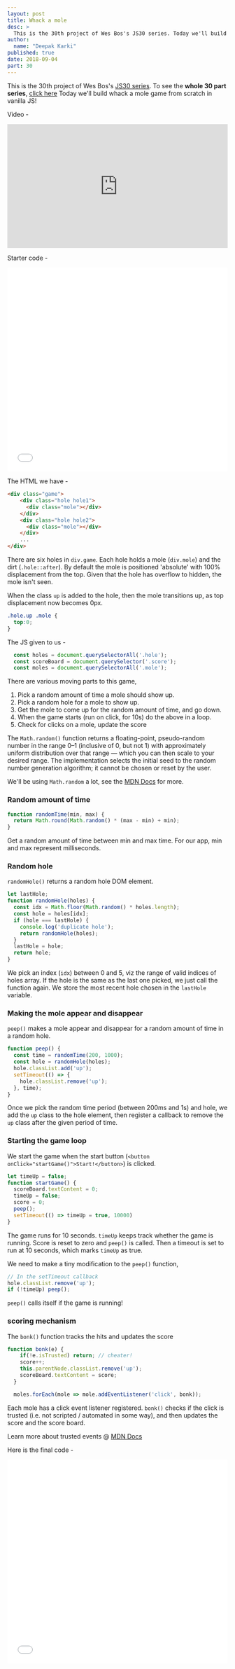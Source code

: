 ```yaml
---
layout: post
title: Whack a mole
desc: >
  This is the 30th project of Wes Bos's JS30 series. Today we'll build whack a mole game from scratch in vanilla JS!
author:
  name: "Deepak Karki"
published: true
date: 2018-09-04
part: 30
---
```



This is the 30th project of Wes Bos's [JS30 series](https://javascript30.com/friend/DISCOVERDEV). To see the **whole 30 part series**, [click here](../)
Today we'll build whack a mole game from scratch in vanilla JS!

Video -

<style>.embed-container { position: relative; padding-bottom: 56.25%; height: 0; overflow: hidden; max-width: 100%; } .embed-container iframe, .embed-container object, .embed-container embed { position: absolute; top: 0; left: 0; width: 100%; height: 100%; }</style><div class='embed-container'><iframe src='https://www.youtube.com/embed/toNFfAaWghU' frameborder='0' allowfullscreen></iframe></div>

Starter code -

<iframe height='465' scrolling='no' title='JS30-30-WhackMole-a' src='//codepen.io/deepakkarki/embed/pKQqwZ/?height=265&theme-id=dark&default-tab=html,result&embed-version=2' frameborder='no' allowtransparency='true' allowfullscreen='true' style='width: 100%;'>See the Pen <a href='https://codepen.io/deepakkarki/pen/pKQqwZ/'>JS30-30-WhackMole-a</a> by Deepak Karki (<a href='https://codepen.io/deepakkarki'>@deepakkarki</a>) on <a href='https://codepen.io'>CodePen</a>.
</iframe>


The HTML we have -

```html
<div class="game">
    <div class="hole hole1">
      <div class="mole"></div>
    </div>
    <div class="hole hole2">
      <div class="mole"></div>
    </div>
    ...
</div>
```

There are six holes in `div.game`. Each hole holds a mole (`div.mole`) and the dirt (`.hole::after`). By default the mole is positioned 'absolute' with 100% displacement from the top. Given that the hole has overflow to hidden, the mole isn't seen. 

When the class `up` is added to the hole, then the mole transitions up, as top displacement now becomes 0px.

```css
.hole.up .mole {
  top:0;
}
```

The JS given to us -

```js
  const holes = document.querySelectorAll('.hole');
  const scoreBoard = document.querySelector('.score');
  const moles = document.querySelectorAll('.mole');
```


There are various moving parts to this game,

1. Pick a random amount of time a mole should show up.
2. Pick a random hole for a mole to show up.
3. Get the mole to come up for the random amount of time, and go down.
4. When the game starts (run on click, for 10s) do the above in a loop.
5. Check for clicks on a mole, update the score

The `Math.random()` function returns a floating-point, pseudo-random number in the range 0–1 (inclusive of 0, but not 1) with approximately uniform distribution over that range — which you can then scale to your desired range. The implementation selects the initial seed to the random number generation algorithm; it cannot be chosen or reset by the user.

We'll be using `Math.random` a lot, see the [MDN Docs](https://developer.mozilla.org/en-US/docs/Web/JavaScript/Reference/Global_Objects/Math/random) for more.

### Random amount of time

```js
function randomTime(min, max) {
  return Math.round(Math.random() * (max - min) + min);
}
```

Get a random amount of time between min and max time. For our app, min and max represent milliseconds.


### Random hole

`randomHole()` returns a random hole DOM element.

```js
let lastHole;
function randomHole(holes) {
  const idx = Math.floor(Math.random() * holes.length);
  const hole = holes[idx];
  if (hole === lastHole) {
    console.log('duplicate hole');
    return randomHole(holes);
  }
  lastHole = hole;
  return hole;
}
```

We pick an index (`idx`) between 0 and 5, viz the range of valid indices of holes array. If the hole is the same as the last one picked, we just call the function again. We store the most recent hole chosen in the `lastHole` variable.


### Making the mole appear and disappear

`peep()` makes a mole appear and disappear for a random amount of time in a random hole.

```js
function peep() {
  const time = randomTime(200, 1000);
  const hole = randomHole(holes);
  hole.classList.add('up');
  setTimeout(() => {
    hole.classList.remove('up');
  }, time);
}
```

Once we pick the random time period (between 200ms and 1s) and hole, we add the `up` class to the hole element, then register a callback to remove the `up` class after the given period of time.


### Starting the game loop

We start the game when the start button (`<button onClick="startGame()">Start!</button>`) is clicked.

```js
let timeUp = false;
function startGame() {
  scoreBoard.textContent = 0;
  timeUp = false;
  score = 0;
  peep();
  setTimeout(() => timeUp = true, 10000)
}
```

The game runs for 10 seconds. `timeUp` keeps track whether the game is running. Score is reset to zero and `peep()` is called. Then a timeout is set to run at 10 seconds, which marks `timeUp` as true.

We need to make a tiny modification to the `peep()` function,

```js
// In the setTimeout callback
hole.classList.remove('up');
if (!timeUp) peep();
```

`peep()` calls itself if the game is running!


### scoring mechanism

The `bonk()` function tracks the hits and updates the score

```js
function bonk(e) {
    if(!e.isTrusted) return; // cheater!
    score++;
    this.parentNode.classList.remove('up');
    scoreBoard.textContent = score;
  }

  moles.forEach(mole => mole.addEventListener('click', bonk));
```

Each mole has a click event listener registered. `bonk()` checks if the click is trusted (i.e. not scripted / automated in some way), and then updates the score and the score board.

Learn more about trusted events @ [MDN Docs](https://developer.mozilla.org/en-US/docs/Web/API/Event/isTrusted)


Here is the final code -

<iframe height='465' scrolling='no' title='JS30-30-WhackMole-b' src='//codepen.io/deepakkarki/embed/qKQvWx/?height=265&theme-id=dark&default-tab=js,result&embed-version=2' frameborder='no' allowtransparency='true' allowfullscreen='true' style='width: 100%;'>See the Pen <a href='https://codepen.io/deepakkarki/pen/qKQvWx/'>JS30-30-WhackMole-b</a> by Deepak Karki (<a href='https://codepen.io/deepakkarki'>@deepakkarki</a>) on <a href='https://codepen.io'>CodePen</a>.
</iframe>